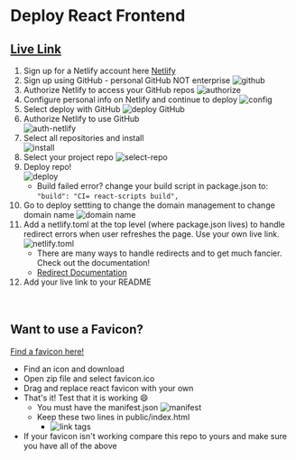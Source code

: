 # Deploy React Frontend
## [Live Link](https://missy-klondike.netlify.app/)

1. Sign up for a Netlify account here [Netlify](https://www.netlify.com/)
2. Sign up using GitHub - personal GitHub NOT enterprise ![github](./assests/use-github.png)
3. Authorize Netlify to access your GitHub repos ![authorize](./assests/authorize.png)
4. Configure personal info on Netlify and continue to deploy ![config](./assests/config.png)
5. Select deploy with GitHub ![deploy GitHub](./assests/deploy-github.png)
6. Authorize Netlify to use GitHub<br> ![auth-netlify](./assests/auth-netlify.png)
7. Select all repositories and install<br> ![install](./assests/install.png)
8. Select your project repo ![select-repo](./assests/select-repo.png)
9. Deploy repo!<br> ![deploy](./assests/deploy-repo.png)
    - Build failed error? change your build script in package.json to:<br>```"build": "CI= react-scripts build",```
11. Go to deploy settting to change the domain management to change domain name ![domain name](./assests/domain-name.png)
10. Add a netlify.toml at the top level (where package.json lives) to handle redirect errors when user refreshes the page. Use your own live link.<br> ![netlify.toml](./assests/redirects.png)
    - There are many ways to handle redirects and to get much fancier. Check out the documentation!
    - [Redirect Documentation](https://docs.netlify.com/routing/redirects/)
12. Add your live link to your README
<br><br><br>

## Want to use a Favicon?

[Find a favicon here!](https://favicon.io/)
- Find an icon and download
- Open zip file and select favicon.ico
- Drag and replace react favicon with your own
- That's it! Test that it is working :smile:
    - You must have the manifest.json ![manifest](./assests/manifest.png)
    - Keep these two lines in public/index.html
        - ![link tags](./assests/link-tags.png)
- If your favicon isn't working compare this repo to yours and make sure you have all of the above